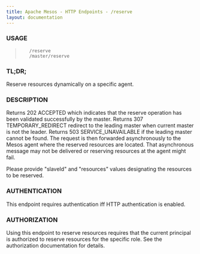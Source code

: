 ```yaml
---
title: Apache Mesos - HTTP Endpoints - /reserve
layout: documentation
---
```

<!--- This is an automatically generated file. DO NOT EDIT! --->

### USAGE ###
>        /reserve
>        /master/reserve

### TL;DR; ###
Reserve resources dynamically on a specific agent.

### DESCRIPTION ###
Returns 202 ACCEPTED which indicates that the reserve
operation has been validated successfully by the master.
Returns 307 TEMPORARY_REDIRECT redirect to the leading master when
current master is not the leader.
Returns 503 SERVICE_UNAVAILABLE if the leading master cannot be
found.
The request is then forwarded asynchronously to the Mesos
agent where the reserved resources are located.
That asynchronous message may not be delivered or
reserving resources at the agent might fail.

Please provide "slaveId" and "resources" values designating
the resources to be reserved.


### AUTHENTICATION ###
This endpoint requires authentication iff HTTP authentication is
enabled.

### AUTHORIZATION ###
Using this endpoint to reserve resources requires that the
current principal is authorized to reserve resources for the
specific role.
See the authorization documentation for details.
